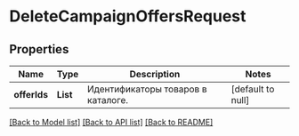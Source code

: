 # DeleteCampaignOffersRequest
## Properties

| Name | Type | Description | Notes |
|------------ | ------------- | ------------- | -------------|
| **offerIds** | **List** | Идентификаторы товаров в каталоге. | [default to null] |

[[Back to Model list]](../README.md#documentation-for-models) [[Back to API list]](../README.md#documentation-for-api-endpoints) [[Back to README]](../README.md)


